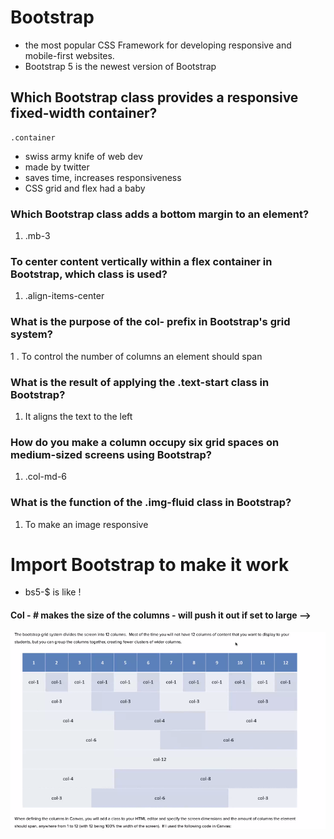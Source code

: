 	
# Bootstrap 
- the most popular CSS Framework for developing responsive and mobile-first websites.
- Bootstrap 5 is the newest version of Bootstrap

## Which Bootstrap class provides a responsive fixed-width container?

```
.container
```
- swiss army knife of web dev
- made by twitter
- saves time, increases responsiveness
- CSS grid and flex had a baby
  
### Which Bootstrap class adds a bottom margin to an element?
1. .mb-3

### To center content vertically within a flex container in Bootstrap, which class is used?
1.  .align-items-center  
   
### What is the purpose of the col- prefix in Bootstrap's grid system?

1 . To control the number of columns an element should span

### What is the result of applying the .text-start class in Bootstrap?
1.  It aligns the text to the left

### How do you make a column occupy six grid spaces on medium-sized screens using Bootstrap?
1.   .col-md-6 

### What is the function of the .img-fluid class in Bootstrap?
1. To make an image responsive

#  Import Bootstrap to make it work
- bs5-$    is like ! 


####  Col - # makes the size of the columns - will push it out if set to large  -->

![alt text](image.png)

